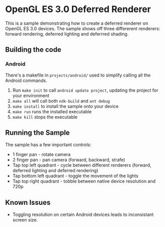 # OpenGL ES 3.0 Deferred Renderer

This is a sample demonstrating how to create a deferred renderer on OpenGL ES 3.0 devices. The sample shows off three differerent renderers: forward rendering, deferred lighting and deferrred shading.

## Building the code

### Android

There's a makefile in `projects/android/` used to simplify calling all the Android commands. 

1. Run `make init` to call `android update project`, updating the project for your environment
2. `make all` will call both `ndk-build` and `ant debug`
3. `make install` to install the sample onto your device
4. `make run` runs the installed executable
5. `make kill` stops the executable

## Running the Sample

The sample has a few important controls:

* 1 finger pan - rotate camera
* 2 finger pan - pan camera (forward, backward, strafe)
* Tap top left quadrant - cycle between different renderers (forward, deferred lighting and deferred rendering)
* Tap bottom left quadrant - toggle the movement of the lights
* Tap top right quadrant - tobble between native device resolution and 720p

## Known Issues

* Toggling resolution on certain Android devices leads to inconsistant screen size.